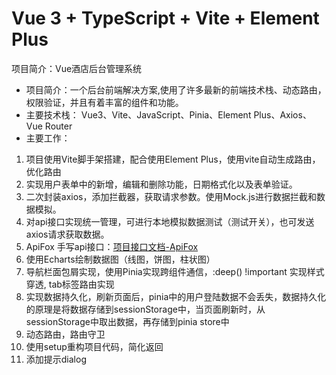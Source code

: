 # Vue 3 + TypeScript + Vite + Element Plus

项目简介：Vue酒店后台管理系统
- 项目简介：一个后台前端解决方案,使用了许多最新的前端技术栈、动态路由，权限验证，并且有着丰富的组件和功能。
-	主要技术栈： Vue3、Vite、JavaScript、Pinia、Element Plus、Axios、Vue Router
-	主要工作：
  1.  项目使用Vite脚手架搭建，配合使用Element Plus，使用vite自动生成路由，优化路由
  2.	实现用户表单中的新增，编辑和删除功能，日期格式化以及表单验证。
  3.	二次封装axios，添加拦截器，获取请求参数。使用Mock.js进行数据拦截和数据模拟。
  4.	对api接口实现统一管理，可进行本地模拟数据测试（测试开关），也可发送axios请求获取数据。
  5.	ApiFox 手写api接口：[项目接口文档-ApiFox](https://apifox.com/apidoc/shared-5db293f4-0f21-42ae-aa51-a3eb1c431640)
  6.	使用Echarts绘制数据图（线图，饼图，柱状图）
  7.	导航栏面包屑实现，使用Pinia实现跨组件通信，:deep() !important 实现样式穿透, tab标签路由实现
  8.	实现数据持久化，刷新页面后，pinia中的用户登陆数据不会丢失，数据持久化的原理是将数据存储到sessionStorage中，当页面刷新时，从sessionStorage中取出数据，再存储到pinia store中
  9.	动态路由，路由守卫
  10.	使用setup重构项目代码，简化返回
  11.	添加提示dialog
